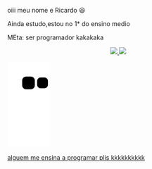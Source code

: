  oiii meu nome e Ricardo 😃

Ainda estudo,estou no 1* do ensino medio

MEta: ser programador kakakaka

<div align="center">
  <a href="https://github.com/TioRickk">
  <img height="180em" src="https://github-readme-stats.vercel.app/api?username=TioRickk&show_icons=true&theme=dark&include_all_commits=true&count_private=true"/>
  <img height="180em" src="https://github-readme-stats.vercel.app/api/top-langs/?username=TioRickk&layout=compact&langs_count=7&theme=dark"/>
</div>

![Snake animation](https://github.com/rafaballerini/rafaballerini/blob/output/github-contribution-grid-snake.svg)
  
  alguem  me ensina a programar plis kkkkkkkkkk

